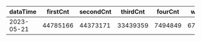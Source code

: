 |dataTime|firstCnt|secondCnt|thirdCnt|fourCnt|winCnt|vrate|wrate|
|-|-|-|-|-|-|-|-|
|2023-05-21|44785166|44373171|33439359|7494849|6710214|0%|0%|